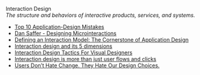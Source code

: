 Interaction Design  
_The structure and behaviors of interactive products, services, and systems._

*   [Top 10 Application-Design Mistakes](https://www.nngroup.com/articles/top-10-application-design-mistakes/)  
*   [Dan Saffer - Designing Microinteractions](http://www.uie.com/brainsparks/2013/06/14/dan-saffer-designing-microinteractions/#transcript)  
*   [Defining an Interaction Model: The Cornerstone of Application Design](http://www.uxmatters.com/mt/archives/2012/01/defining-an-interaction-model-the-cornerstone-of-application-design.php)  
*   [Interaction design and its 5 dimensions](https://uxdesign.cc/interaction-design-and-its-dimensions-39ca7e1d09f0)  
*   [Interaction Design Tactics For Visual Designers](http://uxdesign.smashingmagazine.com/2011/09/09/interaction-design-tactics-for-visual-designers/)  
*   [Interaction design is more than just user flows and clicks](https://uxdesign.cc/interaction-design-is-more-than-just-user-flows-and-clicks-4cc37011418c)  
*   [Users Don’t Hate Change. They Hate Our Design Choices.](https://medium.com/@jmspool/users-dont-hate-change-they-hate-our-design-choices-86151866eff4)  
